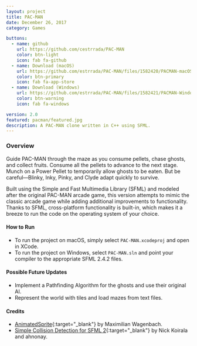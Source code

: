 ```yaml
---
layout: project
title: PAC-MAN
date: December 26, 2017
category: Games

buttons:
  - name: github
    url: https://github.com/cestrrada/PAC-MAN
    color: btn-light
    icon: fab fa-github
  - name: Download (macOS)
    url: https://github.com/estrrada/PAC-MAN/files/1582420/PACMAN-macOS.zip
    color: btn-primary
    icon: fab fa-app-store
  - name: Download (Windows)
    url: https://github.com/estrrada/PAC-MAN/files/1582421/PACMAN-Windows.zip
    color: btn-warning
    icon: fab fa-windows

version: 2.0
featured: pacman/featured.jpg
description: A PAC-MAN clone written in C++ using SFML.
---
```


### Overview

Guide PAC-MAN through the maze as you consume pellets, chase ghosts, and collect fruits. Consume all the pellets to advance to the next stage. Munch on a Power Pellet to temporarily allow ghosts to be eaten. But be careful—Blinky, Inky, Pinky, and Clyde adapt quickly to survive.

Built using the Simple and Fast Multimedia Library (SFML) and modeled after the original PAC-MAN arcade game, this version attempts to mimic the classic arcade game while adding additional improvements to functionality. Thanks to SFML, cross-platform functionality is built-in, which makes it a breeze to run the code on the operating system of your choice.

#### How to Run
- To run the project on macOS, simply select `PAC-MAN.xcodeproj` and open in XCode.
- To run the project on Windows, select `PAC-MAN.sln` and point your compiler to the appropriate SFML 2.4.2 files.

#### Possible Future Updates
- Implement a Pathfinding Algorithm for the ghosts and use their original AI.
- Represent the world with tiles and load mazes from text files.

#### Credits
- [AnimatedSprite](https://github.com/SFML/SFML/wiki/Source:-AnimatedSprite){:target="_blank"} by Maximilian Wagenbach.
- [Simple Collision Detection for SFML 2](https://github.com/SFML/SFML/wiki/Source:-Simple-Collision-Detection-for-SFML-2){:target="_blank"} by Nick Koirala and ahnonay.